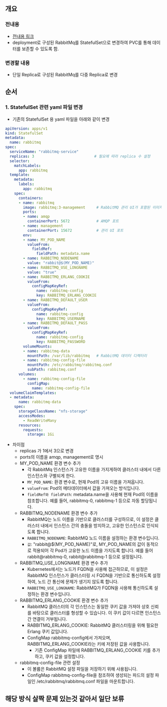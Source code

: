 ## 개요
### 전내용
- [전내용 링크](./02_단일%20RabbitMq%20StatefulSet,PVC%20로%20변경하기%20.md)
- deployment로 구성된 RabbitMq를 StatefulSet으로 변경하여 PVC를 통해 데이터를 보존할 수 있도록 함.
### 변경할 내용
- 단일 Replica로 구성된 RabbitMq를 다중 Replica로 변경

## 순서
### 1. StatefulSet 관련 yaml 파일 변경
- 기존의 StatefulSet 용 yaml 파일을 아래와 같이 변경
``` yaml
apiVersion: apps/v1
kind: StatefulSet
metadata:
  name: rabbitmq
spec:
  serviceName: "rabbitmq-service"
  replicas: 3                           # 필요에 따라 replica 수 설정
  selector:
    matchLabels:
      app: rabbitmq
  template:
    metadata:
      labels:
        app: rabbitmq
    spec:
      containers:
      - name: rabbitmq
        image: rabbitmq:3-management     # RabbitMQ 관리 UI가 포함된 이미지
        ports:
        - name: amqp
          containerPort: 5672            # AMQP 포트
        - name: management
          containerPort: 15672           # 관리 UI 포트
        env:
        - name: MY_POD_NAME
          valueFrom:
            fieldRef:
              fieldPath: metadata.name
        - name: RABBITMQ_NODENAME
          value: "rabbit@$(MY_POD_NAME)"
        - name: RABBITMQ_USE_LONGNAME
          value: "true"
        - name: RABBITMQ_ERLANG_COOKIE
          valueFrom:
            configMapKeyRef:
              name: rabbitmq-config
              key: RABBITMQ_ERLANG_COOKIE
        - name: RABBITMQ_DEFAULT_USER
          valueFrom:
            configMapKeyRef:
              name: rabbitmq-config
              key: RABBITMQ_USERNAME
        - name: RABBITMQ_DEFAULT_PASS
          valueFrom:
            configMapKeyRef:
              name: rabbitmq-config
              key: RABBITMQ_PASSWORD
        volumeMounts:
        - name: rabbitmq-data
          mountPath: /var/lib/rabbitmq   # RabbitMQ 데이터 디렉터리
        - name: rabbitmq-config-file
          mountPath: /etc/rabbitmq/rabbitmq.conf
          subPath: rabbitmq.conf
      volumes:
        - name: rabbitmq-config-file
          configMap:
            name: rabbitmq-config-file
  volumeClaimTemplates:
  - metadata:
      name: rabbitmq-data
    spec:
      storageClassName: "nfs-storage"
      accessModes:
        - ReadWriteMany
      resources:
        requests:
          storage: 1Gi
``` 
- 차이점
  - replicas 가 1에서 3으로 변경
  - ports의 이름을 amqp, management로 명시
  - MY_POD_NAME 환경 변수 추가
    - 각 RabbitMq 인스턴스가 고유한 이름을 가지게하여 클러스터 내에서 다른 인스턴스와 구별되게 한다.
    - `MY_POD_NAME`: 환경 변수로, 현재 Pod의 고유 이름을 가져옵니다.
    - `valueFrom`: Pod의 메타데이터에서 값을 가져오는 방식입니다.
    - `fieldRef와 fieldPath`: metadata.name을 사용해 현재 Pod의 이름을 참조합니다. 예를 들어, rabbitmq-0, rabbitmq-1 등으로 자동 할당됩니다.
  - RABBITMQ_NODENAME 환경 변수 추가
    - RabbitMQ는 노드 이름을 기반으로 클러스터를 구성하므로, 이 설정은 클러스터 내에서 인스턴스 간의 충돌을 방지하고, 고유한 인스턴스로 인식되도록 합니다.
    - `RABBITMQ_NODENAME`: RabbitMQ 노드 이름을 설정하는 환경 변수입니다.
    - `값`: "rabbit@$(MY_POD_NAME)"로, MY_POD_NAME의 값이 동적으로 적용되어 각 Pod가 고유한 노드 이름을 가지도록 합니다. 예를 들어 rabbit@rabbitmq-0, rabbit@rabbitmq-1 등으로 설정됩니다.
  - RABBITMQ_USE_LONGNAME 환경 변수 추가
    - Kubernetes에서는 노드가 FQDN을 사용해 접근하므로, 이 설정은 RabbitMQ 인스턴스가 클러스터링 시 FQDN을 기반으로 통신하도록 설정하여, 노드 간 통신에 문제가 생기지 않도록 합니다.
    - `RABBITMQ_USE_LONGNAME`: RabbitMQ가 FQDN을 사용해 통신하도록 설정하는 환경 변수입니다.
  - RABBITMQ_ERLANG_COOKIE 환경 변수 추가
    - RabbitMQ 클러스터의 각 인스턴스는 동일한 쿠키 값을 가져야 상호 신뢰를 바탕으로 클러스터를 형성할 수 있습니다. 이 쿠키 값이 다르면 인스턴스 간 연결이 거부됩니다.
    - RABBITMQ_ERLANG_COOKIE: RabbitMQ 클러스터링을 위해 필요한 Erlang 쿠키 값입니다.
    - ConfigMap rabbitmq-config에서 가져오며, RABBITMQ_ERLANG_COOKIE라는 키에 저장된 값을 사용합니다.
      - 기존 ConfigMap 파일에 RABBITMQ_ERLANG_COOKIE 키를 추가하고, 쿠키 값을 설정합니다.
  - rabbitmq-config-file 관련 설정
    - 이 볼륨은 RabbitMQ 설정 파일을 저장하기 위해 사용됩니다.
    - ConfigMap rabbitmq-config-file을 참조하여 생성되는 파드의 설정 파일인 /etc/rabbitmq/rabbitmq.conf 파일을 마운트합니다.

## 해당 방식 살짝 문제 있는것 같아서 일단 보류
